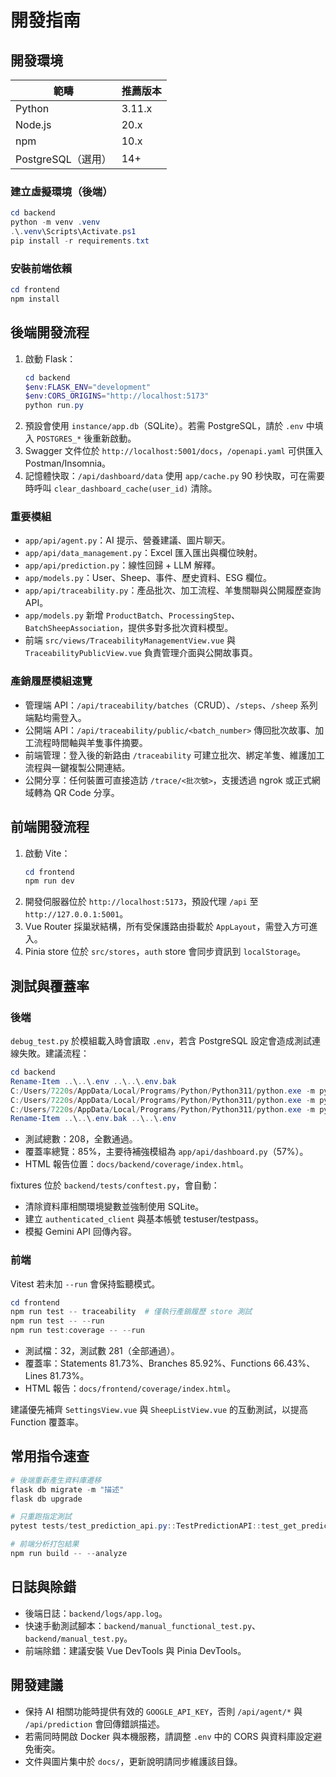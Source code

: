 # 開發指南

## 開發環境

| 範疇 | 推薦版本 |
|------|-----------|
| Python | 3.11.x |
| Node.js | 20.x |
| npm | 10.x |
| PostgreSQL（選用） | 14+ |

### 建立虛擬環境（後端）

```powershell
cd backend
python -m venv .venv
.\.venv\Scripts\Activate.ps1
pip install -r requirements.txt
```

### 安裝前端依賴

```powershell
cd frontend
npm install
```

## 後端開發流程

1. 啟動 Flask：
	```powershell
	cd backend
	$env:FLASK_ENV="development"
	$env:CORS_ORIGINS="http://localhost:5173"
	python run.py
	```
2. 預設會使用 `instance/app.db`（SQLite）。若需 PostgreSQL，請於 `.env` 中填入 `POSTGRES_*` 後重新啟動。
3. Swagger 文件位於 `http://localhost:5001/docs`，`/openapi.yaml` 可供匯入 Postman/Insomnia。
4. 記憶體快取：`/api/dashboard/data` 使用 `app/cache.py` 90 秒快取，可在需要時呼叫 `clear_dashboard_cache(user_id)` 清除。

### 重要模組

- `app/api/agent.py`：AI 提示、營養建議、圖片聊天。
- `app/api/data_management.py`：Excel 匯入匯出與欄位映射。
- `app/api/prediction.py`：線性回歸 + LLM 解釋。
- `app/models.py`：User、Sheep、事件、歷史資料、ESG 欄位。
- `app/api/traceability.py`：產品批次、加工流程、羊隻關聯與公開履歷查詢 API。
- `app/models.py` 新增 `ProductBatch`、`ProcessingStep`、`BatchSheepAssociation`，提供多對多批次資料模型。
- 前端 `src/views/TraceabilityManagementView.vue` 與 `TraceabilityPublicView.vue` 負責管理介面與公開故事頁。

### 產銷履歷模組速覽

- 管理端 API：`/api/traceability/batches`（CRUD）、`/steps`、`/sheep` 系列端點均需登入。
- 公開端 API：`/api/traceability/public/<batch_number>` 傳回批次故事、加工流程時間軸與羊隻事件摘要。
- 前端管理：登入後的新路由 `/traceability` 可建立批次、綁定羊隻、維護加工流程與一鍵複製公開連結。
- 公開分享：任何裝置可直接造訪 `/trace/<批次號>`，支援透過 ngrok 或正式網域轉為 QR Code 分享。

## 前端開發流程

1. 啟動 Vite：
	```powershell
	cd frontend
	npm run dev
	```
2. 開發伺服器位於 `http://localhost:5173`，預設代理 `/api` 至 `http://127.0.0.1:5001`。
3. Vue Router 採巢狀結構，所有受保護路由掛載於 `AppLayout`，需登入方可進入。
4. Pinia store 位於 `src/stores`，`auth` store 會同步資訊到 `localStorage`。

## 測試與覆蓋率

### 後端

`debug_test.py` 於模組載入時會讀取 `.env`，若含 PostgreSQL 設定會造成測試連線失敗。建議流程：

```powershell
cd backend
Rename-Item ..\..\.env ..\..\.env.bak
C:/Users/7220s/AppData/Local/Programs/Python/Python311/python.exe -m pytest
C:/Users/7220s/AppData/Local/Programs/Python/Python311/python.exe -m pytest tests/test_traceability_api.py
C:/Users/7220s/AppData/Local/Programs/Python/Python311/python.exe -m pytest --cov=app --cov-report=term-missing --cov-report=html
Rename-Item ..\..\.env.bak ..\..\.env
```

- 測試總數：208，全數通過。
- 覆蓋率總覽：85%，主要待補強模組為 `app/api/dashboard.py`（57%）。
- HTML 報告位置：`docs/backend/coverage/index.html`。

fixtures 位於 `backend/tests/conftest.py`，會自動：
- 清除資料庫相關環境變數並強制使用 SQLite。
- 建立 `authenticated_client` 與基本帳號 testuser/testpass。
- 模擬 Gemini API 回傳內容。

### 前端

Vitest 若未加 `--run` 會保持監聽模式。

```powershell
cd frontend
npm run test -- traceability  # 僅執行產銷履歷 store 測試
npm run test -- --run
npm run test:coverage -- --run
```

- 測試檔：32，測試數 281（全部通過）。
- 覆蓋率：Statements 81.73%、Branches 85.92%、Functions 66.43%、Lines 81.73%。
- HTML 報告：`docs/frontend/coverage/index.html`。

建議優先補齊 `SettingsView.vue` 與 `SheepListView.vue` 的互動測試，以提高 Function 覆蓋率。

## 常用指令速查

```powershell
# 後端重新產生資料庫遷移
flask db migrate -m "描述"
flask db upgrade

# 只重跑指定測試
pytest tests/test_prediction_api.py::TestPredictionAPI::test_get_prediction_success

# 前端分析打包結果
npm run build -- --analyze
```

## 日誌與除錯

- 後端日誌：`backend/logs/app.log`。
- 快速手動測試腳本：`backend/manual_functional_test.py`、`backend/manual_test.py`。
- 前端除錯：建議安裝 Vue DevTools 與 Pinia DevTools。

## 開發建議

- 保持 AI 相關功能時提供有效的 `GOOGLE_API_KEY`，否則 `/api/agent/*` 與 `/api/prediction` 會回傳錯誤描述。
- 若需同時開啟 Docker 與本機服務，請調整 `.env` 中的 CORS 與資料庫設定避免衝突。
- 文件與圖片集中於 `docs/`，更新說明請同步維護該目錄。

